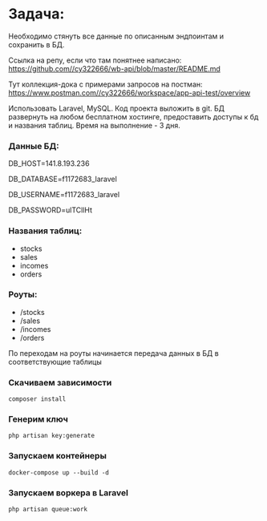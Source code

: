 # Задача:
Необходимо стянуть все данные по описанным эндпоинтам и сохранить в БД.

Ссылка на репу, если что там понятнее написано:
https://github.com//cy322666/wb-api/blob/master/README.md

Тут коллекция-дока с примерами запросов на постман:
https://www.postman.com//cy322666/workspace/app-api-test/overview

Использовать Laravel, MySQL.
Код проекта выложить в git. БД развернуть на любом бесплатном хостинге, предоставить доступы к бд и названия таблиц.
Время на выполнение - 3 дня.

### Данные БД:

DB_HOST=141.8.193.236

DB_DATABASE=f1172683_laravel

DB_USERNAME=f1172683_laravel

DB_PASSWORD=ulTCllHt

### Названия таблиц:

- stocks
- sales
- incomes
- orders

### Роуты:
- /stocks
- /sales
- /incomes
- /orders

По переходам на роуты начинается передача данных в БД в соответствующие таблицы

### Скачиваем зависимости
    composer install

### Генерим ключ
    php artisan key:generate

### Запускаем контейнеры
    docker-compose up --build -d

### Запускаем воркера в Laravel
    php artisan queue:work
